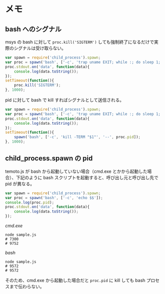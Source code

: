 # メモ

## bash へのシグナル

msys の bash に対して `proc.kill('SIGTERM')` しても強制終了になるだけで実際のシグナルは受け取らない。

```js
var spawn = require('child_process').spawn;
var proc = spawn('bash', ['-c', 'trap uname EXIT; while :; do sleep 1; done']);
proc.stdout.on('data', function(data){
    console.log(data.toString());
});
setTimeout(function(){
    proc.kill('SIGTERM');
}, 1000);
```

pid に対して bash で kill すればシグナルとして送信される。

```js
var spawn = require('child_process').spawn;
var proc = spawn('bash', ['-c', 'trap uname EXIT; while :; do sleep 1; done']);
proc.stdout.on('data', function(data){
    console.log(data.toString());
});
setTimeout(function(){
    spawn('bash', ['-c', 'kill -TERM "$1"', '--', proc.pid]);
}, 1000);
```

## child_process.spawn の pid

temoto.js が bash から起動していない場合（cmd.exe とかから起動した場合）、下記のように bash スクリプトを起動すると、呼び出し元と呼び出し先で pid が異なる。

```js
var spawn = require('child_process').spawn;
var proc = spawn('bash', ['-c', 'echo $$']);
console.log(proc.pid);
proc.stdout.on('data', function(data){
    console.log(data.toString());
});
```

*cmd.exe*

```
node sample.js
# 7300
# 9752
```

*bash*

```
node sample.js
# 9572
# 9572
```

そのため、cmd.exe から起動した場合だと `proc.pid` に kill しても bash プロセスまで伝わらない。

